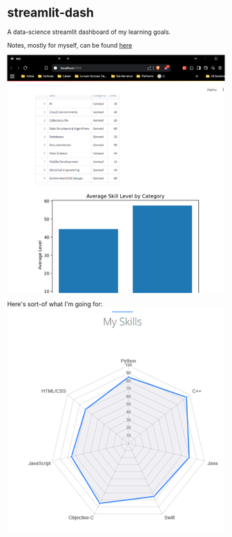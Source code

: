 # streamlit-dash
A data-science streamlit dashboard of my learning goals.

Notes, mostly for myself, can be found [here](https://notebook.mchase.me/career/compsci-and-development/data-analytics-and-vizualization/py.streamlit-package/streamlit-dashboard-w-dvc)

![BasicApp](Docs/dashboard-basic.png)

Here's sort-of what I'm going for:
![img.png](Docs/claywebb-example.png)
